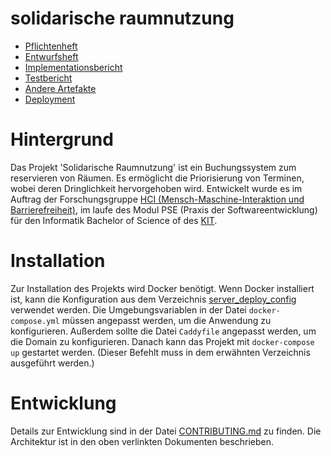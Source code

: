 # solidarische raumnutzung
- [Pflichtenheft](https://solidarische-raumnutzung.github.io/SOLI/pflichtenheft.pdf)
- [Entwurfsheft](https://solidarische-raumnutzung.github.io/SOLI/entwurfsheft.pdf)
- [Implementationsbericht](https://solidarische-raumnutzung.github.io/SOLI/implementationsbericht.pdf)
- [Testbericht](https://solidarische-raumnutzung.github.io/SOLI/testbericht.pdf)
- [Andere Artefakte](https://solidarische-raumnutzung.github.io/SOLI/)
- [Deployment](https://cc415dc2-136a-4cfd-adc9-45a126ee849e.ka.bw-cloud-instance.org/)

# Hintergrund
Das Projekt 'Solidarische Raumnutzung' ist ein Buchungssystem zum reservieren von Räumen. 
Es ermöglicht die Priorisierung von Terminen, wobei deren Dringlichkeit hervorgehoben wird. 
Entwickelt wurde es im Auftrag der Forschungsgruppe [HCI (Mensch-Maschine-Interaktion und Barrierefreiheit)](https://hci.iar.kit.edu/), im laufe des Modul PSE (Praxis der Softwareentwicklung) für den Informatik Bachelor of Science of des [KIT](https://kit.edu).

# Installation
Zur Installation des Projekts wird Docker benötigt.
Wenn Docker installiert ist, kann die Konfiguration aus dem Verzeichnis [server_deploy_config](./server_deploy_config) verwendet werden.
Die Umgebungsvariablen in der Datei `docker-compose.yml` müssen angepasst werden, um die Anwendung zu konfigurieren.
Außerdem sollte die Datei `Caddyfile` angepasst werden, um die Domain zu konfigurieren.
Danach kann das Projekt mit `docker-compose up` gestartet werden.
(Dieser Befehlt muss in dem erwähnten Verzeichnis ausgeführt werden.)

# Entwicklung
Details zur Entwicklung sind in der Datei [CONTRIBUTING.md](./CONTRIBUTING.md) zu finden.
Die Architektur ist in den oben verlinkten Dokumenten beschrieben.
